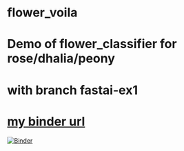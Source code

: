 # flower_voila

# Demo of flower_classifier for rose/dhalia/peony

# with branch fastai-ex1

# [my binder url](https://mybinder.org/v2/gh/rsketine/my-applications/fastai-ex1?labpath=https%3A%2F%2Fgithub.com%2Frsketine%2Fmy-applications%2Fblob%2Ffastai-ex1%2Ffastai%2Fflower_voila%2Fflower_classifier.ipynb)

[![Binder](https://mybinder.org/badge_logo.svg)](https://mybinder.org/v2/gh/rsketine/my-applications/fastai-ex1?labpath=https%3A%2F%2Fgithub.com%2Frsketine%2Fmy-applications%2Fblob%2Ffastai-ex1%2Ffastai%2Fflower_voila%2Fflower_classifier.ipynb)
